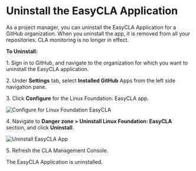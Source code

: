 # Uninstall the EasyCLA Application

As a project manager, you can uninstall the EasyCLA Application for a GitHub organization. When you uninstall the app, it is removed from all your repositories. CLA monitoring is no longer in effect.

**To Uninstall:**

1\. Sign in to GitHub, and navigate to the organization for which you want to uninstall the EasyCLA application.

2\. Under **Settings** tab, select **Installed GitHub** Apps from the left side navigation pane.

3\. Click **Configure** for the Linux Foundation: EasyCLA app.

![Configure for Linux Foundation EasyCLA](https://github.com/communitybridge/docs/blob/master/easycla/v1-deprecated/project-managers/broken-reference)

4\. Navigate to **Danger zone > Uninstall Linux Foundation: EasyCLA** section, and click **Uninstall**.

![Uninstall EasyCLA App](broken-reference)

5\. Refresh the CLA Management Console.

The EasyCLA Application is uninstalled.
